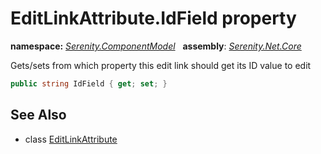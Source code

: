 # EditLinkAttribute.IdField property
**namespace:** *[Serenity.ComponentModel](../../README.md#serenity.componentmodel-namespace)*   **assembly**: *[Serenity.Net.Core](../../README.md)*

Gets/sets from which property this edit link should get its ID value to edit

```csharp
public string IdField { get; set; }
```

## See Also

* class [EditLinkAttribute](../EditLinkAttribute.md)